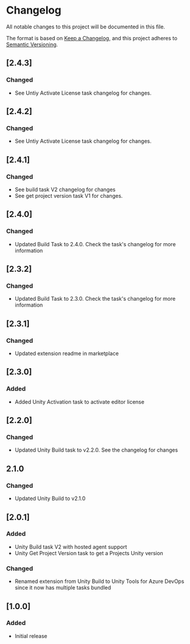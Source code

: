 # Changelog

All notable changes to this project will be documented in this file.

The format is based on [Keep a Changelog](https://keepachangelog.com/en/1.0.0/),
and this project adheres to [Semantic Versioning](https://semver.org/spec/v2.0.0.html).

## [2.4.3]

### Changed

- See Untiy Activate License task changelog for changes.

## [2.4.2]

### Changed

- See Untiy Activate License task changelog for changes.

## [2.4.1]

### Changed

- See build task V2 changelog for changes
- See get project version task V1 for changes.

## [2.4.0]

### Changed

- Updated Build Task to 2.4.0. Check the task's changelog for more information

## [2.3.2]

### Changed

- Updated Build Task to 2.3.0. Check the task's changelog for more information

## [2.3.1]

### Changed

- Updated extension readme in marketplace

## [2.3.0]

### Added

- Added Unity Activation task to activate editor license

## [2.2.0]

### Changed

- Updated Unity Build task to v2.2.0. See the changelog for changes

## 2.1.0

### Changed

- Updated Unity Build to v2.1.0

## [2.0.1]

### Added

- Unity Build task V2 with hosted agent support
- Unity Get Project Version task to get a Projects Unity version

### Changed

- Renamed extension from Unity Build to Unity Tools for Azure DevOps since it now has multiple tasks bundled

## [1.0.0]

### Added

- Initial release
